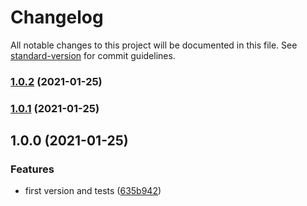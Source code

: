# Changelog

All notable changes to this project will be documented in this file. See [standard-version](https://github.com/conventional-changelog/standard-version) for commit guidelines.

### [1.0.2](https://github.com/luuuis/mokapot/compare/v1.0.1...v1.0.2) (2021-01-25)

### [1.0.1](https://github.com/luuuis/mokapot/compare/v1.0.0...v1.0.1) (2021-01-25)

## 1.0.0 (2021-01-25)

### Features

- first version and tests ([635b942](https://github.com/luuuis/mokapot/commit/635b942c5b9ed817d267f800671c7395cd6d9626))
